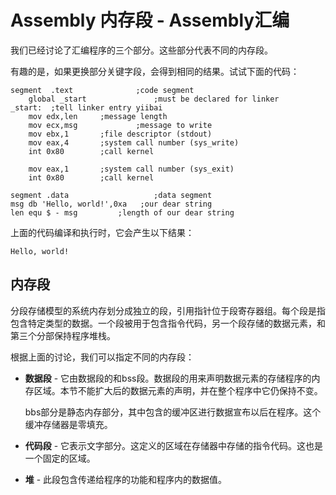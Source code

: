 # Assembly 内存段 - Assembly汇编

我们已经讨论了汇编程序的三个部分。这些部分代表不同的内存段。

有趣的是，如果更换部分关键字段，会得到相同的结果。试试下面的代码：

```
segment  .text		        ;code segment
    global _start		        ;must be declared for linker 
_start:	 ;tell linker entry yiibai
	mov edx,len		;message length
	mov ecx,msg             ;message to write
	mov ebx,1		;file descriptor (stdout)
	mov eax,4		;system call number (sys_write)
	int 0x80		;call kernel

	mov eax,1		;system call number (sys_exit)
	int 0x80		;call kernel

segment .data                   ;data segment
msg	db 'Hello, world!',0xa   ;our dear string
len	equ	$ - msg         ;length of our dear string
```

上面的代码编译和执行时，它会产生以下结果：

```
Hello, world!

```

## 内存段

分段存储模型的系统内存划分成独立的段，引用指针位于段寄存器组。每个段是指包含特定类型的数据。一个段被用于包含指令代码，另一个段存储的数据元素，和第三个分部保持程序堆栈。

根据上面的讨论，我们可以指定不同的内存段：

*   **数据段** - 它由数据段的和bss段。数据段的用来声明数据元素的存储程序的内存区域。本节不能扩大后的数据元素的声明，并在整个程序中它仍保持不变。

    bbs部分是静态内存部分，其中包含的缓冲区进行数据宣布以后在程序。这个缓冲存储器是零填充。

*   **代码段** - 它表示文字部分。这定义的区域在存储器中存储的指令代码。这也是一个固定的区域。

*   **堆** - 此段包含传递给程序的功能和程序内的数据值。

